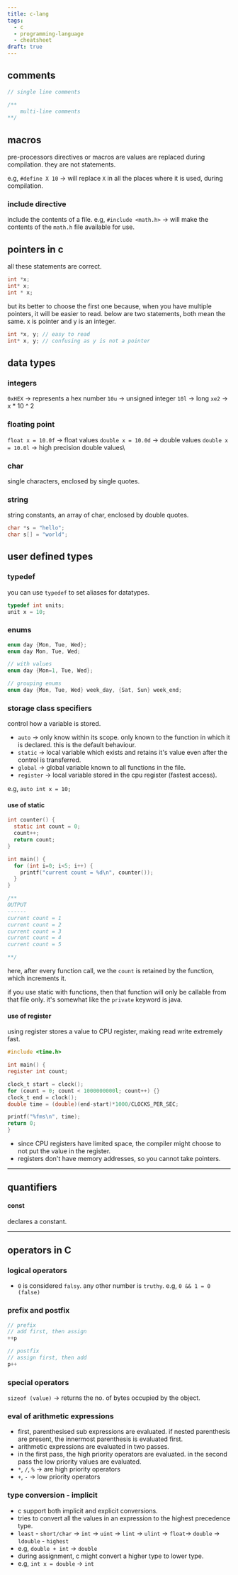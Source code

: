 ```yaml
---
title: c-lang
tags:
  - c
  - programming-language
  - cheatsheet
draft: true
---
```

## comments

```c
// single line comments

/**
	multi-line comments
**/
```

## macros
pre-processors directives or macros are values are replaced during compilation. they are not statements.

e.g, `#define X 10` -> will replace `X` in all the places where it is used, during compilation.

### include directive
include the contents of a file.
e.g, `#include <math.h>` -> will make the contents of the `math.h` file available for use.

## pointers in c
all these statements are correct.

```c
int *x;
int* x;
int * x;
```

but its better to choose the first one because, when you have multiple pointers, it will be easier to read. below are two statements, both mean the same. x is pointer and y is an integer.

```c
int *x, y; // easy to read
int* x, y; // confusing as y is not a pointer
```
## data types

### integers
`0xHEX` -> represents a hex number
`10u` -> unsigned integer
`10l` -> long
`xe2` -> x * 10 ^ 2

### floating point
`float x = 10.0f` -> float values
`double x = 10.0d` -> double values
`double x = 10.0l` -> high precision double values\
### char
single characters, enclosed by single quotes.
### string
string constants, an array of char, enclosed by double quotes.

```c
char *s = "hello";
char s[] = "world";
```

## user defined types
### typedef
you can use `typedef` to set aliases for datatypes.

```c
typedef int units;
unit x = 10;
```
### enums

```c
enum day {Mon, Tue, Wed};
enum day Mon, Tue, Wed;

// with values
enum day {Mon=1, Tue, Wed};

// grouping enums
enum day {Mon, Tue, Wed} week_day, {Sat, Sun} week_end;
```

### storage class specifiers
control how a variable is stored.
- `auto` -> only know within its scope. only known to the function in which it is declared. this is the default behaviour.
- `static` -> local variable which exists and retains it's value even after the control is transferred.
- `global` -> global variable known to all functions in the file.
- `register` -> local variable stored in the cpu register (fastest access).

e.g, `auto int x = 10;`

#### use of static
```c
int counter() {
  static int count = 0;
  count++;
  return count;
}

int main() {
  for (int i=0; i<5; i++) {
    printf("current count = %d\n", counter());
  }
}

/**
OUTPUT
------
current count = 1
current count = 2
current count = 3
current count = 4
current count = 5

**/
```

here, after every function call, we the `count` is retained by the function, which increments it.

if you use static with functions, then that function will only be callable from that file only. it's somewhat like the `private` keyword is java.
#### use of register
using register stores a value to CPU register, making read write extremely fast.

```c
#include <time.h>

int main() {
register int count;

clock_t start = clock();
for (count = 0; count < 1000000000l; count++) {}
clock_t end = clock();
double time = (double)(end-start)*1000/CLOCKS_PER_SEC;

printf("%fms\n", time);
return 0;
}
```

- since CPU registers have limited space, the compiler might choose to not put the value in the register.
- registers don't have memory addresses, so you cannot take pointers.
---
## quantifiers
#### const
declares a constant.

---
## operators in C
### logical operators
- `0` is considered `falsy`. any other number is `truthy`. e.g, `0 && 1 = 0 (false)`
### prefix and postfix
```c
// prefix
// add first, then assign
++p

// postfix
// assign first, then add
p++
```
### special operators
`sizeof (value)` -> returns the no. of bytes occupied by the object.
### eval of arithmetic expressions
- first, parenthesised sub expressions are evaluated. if nested parenthesis are present, the innermost parenthesis is evaluated first.
- arithmetic expressions are evaluated in two passes.
- in the first pass, the high priority operators are evaluated. in the second pass the low priority values are evaluated.
- `*`, `/`, `%` -> are high priority operators
- `+`, `-` -> low priority operators
### type conversion - implicit
- c support both implicit and explicit conversions.
- tries to convert all the values in an expression to the highest precedence type.
- `least` - `short/char` -> `int` -> `uint` -> `lint` -> `ulint` -> `float`-> `double` -> `ldouble` - `highest`
- e.g, `double + int` -> `double`
- during assignment, c might convert a higher type to lower type.
- e.g, `int x = double` -> `int`

